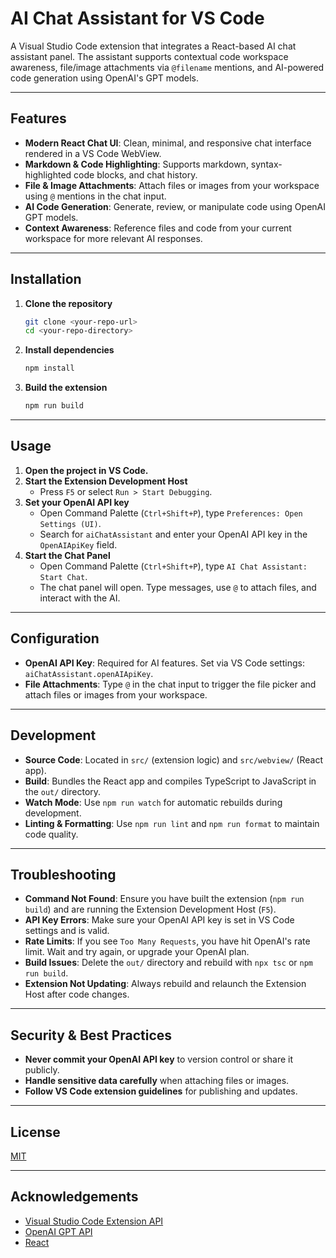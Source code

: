 # AI Chat Assistant for VS Code

A Visual Studio Code extension that integrates a React-based AI chat assistant panel. The assistant supports contextual code workspace awareness, file/image attachments via `@filename` mentions, and AI-powered code generation using OpenAI's GPT models.

---

## Features

- **Modern React Chat UI**: Clean, minimal, and responsive chat interface rendered in a VS Code WebView.
- **Markdown & Code Highlighting**: Supports markdown, syntax-highlighted code blocks, and chat history.
- **File & Image Attachments**: Attach files or images from your workspace using `@` mentions in the chat input.
- **AI Code Generation**: Generate, review, or manipulate code using OpenAI GPT models.
- **Context Awareness**: Reference files and code from your current workspace for more relevant AI responses.

---

## Installation

1. **Clone the repository**
   ```sh
   git clone <your-repo-url>
   cd <your-repo-directory>
   ```
2. **Install dependencies**
   ```sh
   npm install
   ```
3. **Build the extension**
   ```sh
   npm run build
   ```

---

## Usage

1. **Open the project in VS Code.**
2. **Start the Extension Development Host**
   - Press `F5` or select `Run > Start Debugging`.
3. **Set your OpenAI API key**
   - Open Command Palette (`Ctrl+Shift+P`), type `Preferences: Open Settings (UI)`.
   - Search for `aiChatAssistant` and enter your OpenAI API key in the `OpenAIApiKey` field.
4. **Start the Chat Panel**
   - Open Command Palette (`Ctrl+Shift+P`), type `AI Chat Assistant: Start Chat`.
   - The chat panel will open. Type messages, use `@` to attach files, and interact with the AI.

---

## Configuration

- **OpenAI API Key**: Required for AI features. Set via VS Code settings: `aiChatAssistant.openAIApiKey`.
- **File Attachments**: Type `@` in the chat input to trigger the file picker and attach files or images from your workspace.

---

## Development

- **Source Code**: Located in `src/` (extension logic) and `src/webview/` (React app).
- **Build**: Bundles the React app and compiles TypeScript to JavaScript in the `out/` directory.
- **Watch Mode**: Use `npm run watch` for automatic rebuilds during development.
- **Linting & Formatting**: Use `npm run lint` and `npm run format` to maintain code quality.

---

## Troubleshooting

- **Command Not Found**: Ensure you have built the extension (`npm run build`) and are running the Extension Development Host (`F5`).
- **API Key Errors**: Make sure your OpenAI API key is set in VS Code settings and is valid.
- **Rate Limits**: If you see `Too Many Requests`, you have hit OpenAI's rate limit. Wait and try again, or upgrade your OpenAI plan.
- **Build Issues**: Delete the `out/` directory and rebuild with `npx tsc` or `npm run build`.
- **Extension Not Updating**: Always rebuild and relaunch the Extension Host after code changes.

---

## Security & Best Practices

- **Never commit your OpenAI API key** to version control or share it publicly.
- **Handle sensitive data carefully** when attaching files or images.
- **Follow VS Code extension guidelines** for publishing and updates.

---

## License

[MIT](LICENSE)

---

## Acknowledgements

- [Visual Studio Code Extension API](https://code.visualstudio.com/api)
- [OpenAI GPT API](https://platform.openai.com/docs/api-reference)
- [React](https://react.dev/)
